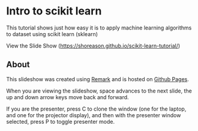 # Intro to scikit learn
This tutorial shows just how easy it is to apply machine learning algorithms to dataset using scikit learn (sklearn)

View the Slide Show (https://shoreason.github.io/scikit-learn-tutorial/)

## About

This slideshow was created using [Remark](http://remarkjs.com/) and
is hosted on [Github Pages](https://pages.github.com/).

When you are viewing the slideshow, space advances to the next slide, the up
and down arrow keys move back and forward.

If you are the presenter, press C to clone the window (one for the laptop, and
one for the projector display), and then with the presenter window selected,
press P to toggle presenter mode.

